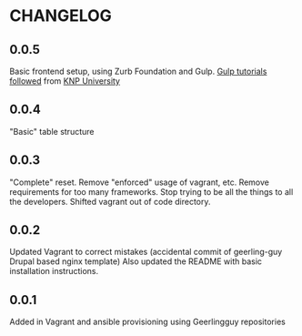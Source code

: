 CHANGELOG
=========

0.0.5
------

Basic frontend setup, using Zurb Foundation and Gulp.  [Gulp tutorials followed](https://knpuniversity.com/screencast/gulp) from [KNP University](https://knpuniversity.com)

0.0.4
------

"Basic" table structure

0.0.3
------

"Complete" reset. Remove "enforced" usage of vagrant, etc. Remove requirements for too many frameworks.  Stop trying to be all the things to all the developers. Shifted vagrant out of code directory.

0.0.2
------
Updated  Vagrant to correct mistakes (accidental commit of geerling-guy Drupal based nginx template)
Also updated the README with basic installation instructions.

0.0.1
------
Added in Vagrant and ansible provisioning using Geerlingguy repositories
